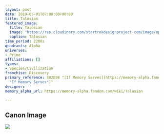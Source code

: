 ```yaml
---
layout: post
date: 2019-05-01T07:00:00+00:00
title: Talosian
featured_image:
  title: Talosian
  image: "https://res.cloudinary.com/startrekdesignproject-com/image/upload/v1556752320/Talosian.png"
  caption: Talosian
time_period: 2200s
quadrants: Alpha
universes:
- Prime
affiliations: []
types:
- Species/Civilization
franchise: Discovery
primary_reference: S02E08 "[If Memory Serves](https://memory-alpha.fandom.com/wiki/If_Memory_Serves
  "If Memory Serves")"
designer: ''
memory_alpha_url: https://memory-alpha.fandom.com/wiki/Talosian

---
```

## Canon Image

![](https://res.cloudinary.com/startrekdesignproject-com/image/upload/v1556752320/DSC_2x8_Talosians2.jpg)